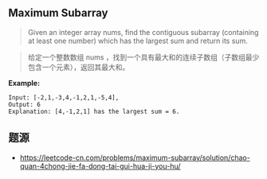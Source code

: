 ## Maximum Subarray
> Given an integer array nums, find the contiguous subarray (containing at least one number) which has the largest sum and return its sum.

> 给定一个整数数组 nums ，找到一个具有最大和的连续子数组（子数组最少包含一个元素），返回其最大和。


**Example:**

```
Input: [-2,1,-3,4,-1,2,1,-5,4],
Output: 6
Explanation: [4,-1,2,1] has the largest sum = 6.
```

## 题源
* https://leetcode-cn.com/problems/maximum-subarray/solution/chao-quan-4chong-jie-fa-dong-tai-gui-hua-ji-you-hu/